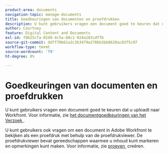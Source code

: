 ```yaml
---
product-area: documents
navigation-topic: manage-documents
title: Goedkeuringen van documenten en proefdrukken
description: U kunt gebruikers vragen een document goed te keuren dat u uploadt naar Workfront. Zie Goedkeuringen aanvragen voor documenten voor meer informatie.
author: Courtney
feature: Digital Content and Documents
exl-id: f8b25cfa-02d9-4c5a-88c1-924a283cdffb
source-git-commit: ddff70b61a2c3b3479e278bb3bb8628ac83f5c97
workflow-type: tm+mt
source-wordcount: '79'
ht-degree: 0%

---
```


# Goedkeuringen van documenten en proefdrukken

U kunt gebruikers vragen een document goed te keuren dat u uploadt naar Workfront. Voor informatie, zie [&#x200B; het documentgoedkeuringen van het Verzoek &#x200B;](../../review-and-approve-work/manage-approvals/request-document-approvals.md).

U kunt gebruikers ook vragen om een document in Adobe Workfront te bekijken als een proefdruk met behulp van de proefdrukviewer. De proefdrukviewer bevat gereedschappen waarmee u inhoud kunt markeren en opmerkingen kunt maken. Voor informatie, zie [&#x200B; proeven &#x200B;](../../review-and-approve-work/proofing/creating-proofs-within-workfront/create-proofs-in-wf.md) creëren.
